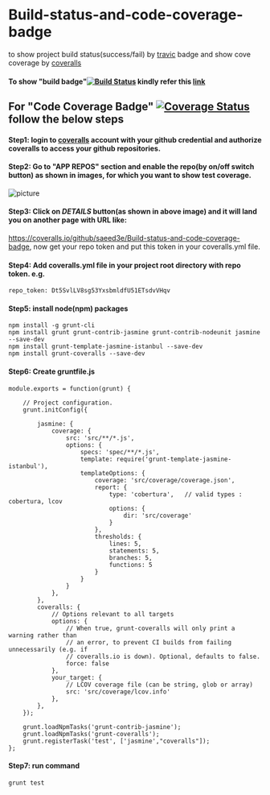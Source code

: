 # Build-status-and-code-coverage-badge 
to show project build status(success/fail) by [travic](https://travis-ci.org/) badge and show cove coverage by [coveralls](https://coveralls.io/)

#### To show "build badge"[![Build Status](https://travis-ci.org/saeed3e/Build-status-and-code-coverage-badge.svg?branch=master)](https://travis-ci.org/saeed3e/Build-status-and-code-coverage-badge) kindly refer this [link](https://github.com/saeed3e/travis-build-badge)

## For "Code Coverage Badge" [![Coverage Status](https://coveralls.io/repos/github/saeed3e/Build-status-and-code-coverage-badge/badge.svg?branch=master)](https://coveralls.io/github/saeed3e/Build-status-and-code-coverage-badge?branch=master) follow the below steps

#### Step1: login to [coveralls](https://coveralls.io/) account with your github credential and authorize coveralls to access your github repositories.

#### Step2: Go to "APP REPOS" section and enable the repo(by on/off switch button) as shown in images, for which you want to show test coverage.
![picture](https://saeed3e.github.io/Build-status-and-code-coverage-badge/switch.png) 

#### Step3: Click on *DETAILS* button(as shown in above image) and it will land you on another page with URL like:
https://coveralls.io/github/saeed3e/Build-status-and-code-coverage-badge, now
get your repo token and put this token in your coveralls.yml file.


#### Step4: Add coveralls.yml file in your project root directory with repo token. e.g.

```
repo_token: Dt5SvlLV8sg53YxsbmldfU51ETsdvVHqv
```

#### Step5: install node(npm) packages
```
npm install -g grunt-cli
npm install grunt grunt-contrib-jasmine grunt-contrib-nodeunit jasmine --save-dev
npm install grunt-template-jasmine-istanbul --save-dev
npm install grunt-coveralls --save-dev
```

#### Step6: Create gruntfile.js
```
module.exports = function(grunt) {

    // Project configuration.
    grunt.initConfig({
        
        jasmine: {
            coverage: {
                src: 'src/**/*.js',
                options: {
                    specs: 'spec/**/*.js',
                    template: require('grunt-template-jasmine-istanbul'),
                    templateOptions: {
                        coverage: 'src/coverage/coverage.json',
                        report: {
                            type: 'cobertura',   // valid types : cobertura, lcov
                            options: {
                                dir: 'src/coverage'
                            }
                        },
                        thresholds: {
                            lines: 5,
                            statements: 5,
                            branches: 5,
                            functions: 5
                        }
                    }
                }
            },
        },
        coveralls: {
            // Options relevant to all targets
            options: {
                // When true, grunt-coveralls will only print a warning rather than
                // an error, to prevent CI builds from failing unnecessarily (e.g. if
                // coveralls.io is down). Optional, defaults to false.
                force: false
            },
            your_target: {
                // LCOV coverage file (can be string, glob or array)
                src: 'src/coverage/lcov.info'
            },
        },
    });

    grunt.loadNpmTasks('grunt-contrib-jasmine');
    grunt.loadNpmTasks('grunt-coveralls');
    grunt.registerTask('test', ['jasmine',"coveralls"]);
};
```
#### Step7: run command
```
grunt test
```
